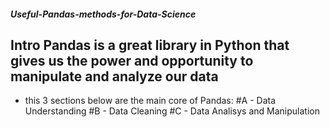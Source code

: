 ##### Useful-Pandas-methods-for-Data-Science

## Intro Pandas is a great library in Python that gives us the power and opportunity to manipulate and analyze our data 
- this 3 sections below are the main core of Pandas:
        #A - Data Understanding
        #B - Data Cleaning
        #C - Data Analisys and Manipulation

